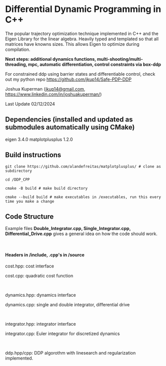 # Differential Dynamic Programming in C++
The popular trajectory optimization technique implemented in C++ and the Eigen Library for the linear algebra. Heavily typed and templated so that all matrices have knowns sizes. This allows Eigen to optimize during compilation. 

**Next steps: additional dynamics functions, multi-shooting/multi-threading, mpc, automatic differentiation, control constraints via box-ddp**

For constrained ddp using barrier states and differentiable control, check out my python repo https://github.com/jkup14/Safe-PDP-DDP

Joshua Kuperman (jkup14@gmail.com, https://www.linkedin.com/in/joshuakuperman/)

Last Update 02/12/2024

## Dependencies (installed and updated as submodules automatically using CMake)
eigen 3.4.0
matplotplusplus 1.2.0


## Build instructions
~~~
git clone https://github.com/alandefreitas/matplotplusplus/ # clone as subdirectory

cd /DDP_CPP

cmake -B build # make build directory

cmake --build build # make executables in /executables, run this every time you make a change
~~~

## Code Structure

Example files **Double_Integrator.cpp, Single_Integrator.cpp, Differential_Drive.cpp** gives a general idea on how the code should work.  

$~$

#### Headers in /include, .cpp's in /source

cost.hpp: cost interface

cost.cpp: quadratic cost function  

$~$

dynamics.hpp: dynamics interface

dynamics.cpp: single and double integrator, differential drive  

$~$

integrator.hpp: integrator interface

integrator.cpp: Euler integrator for discretized dynamics  

$~$

ddp.hpp/cpp: DDP algorothm with linesearch and regularization implemented. 

